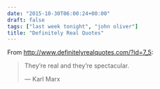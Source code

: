 ```yaml
---
date: "2015-10-30T06:00:24+00:00"
draft: false
tags: ["last week tonight", "john oliver"]
title: "Definitely Real Quotes"
---
```

From http://www.definitelyrealquotes.com/?id=7_5:



> They’re real and they’re spectacular.
> 
> — Karl Marx
